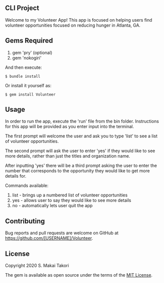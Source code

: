 ## CLI Project

Welcome to my Volunteer App! This app is focused on helping users find volunteer opportunities focused on reducing hunger in Atlanta, GA.

## Gems Required

 1) gem 'pry' (optional)
 2) gem 'nokogiri'

And then execute:

    $ bundle install

Or install it yourself as:

    $ gem install Volunteer

## Usage

In order to run the app, execute the 'run' file from the bin folder.
Instructions for this app will be provided as you enter input into the terminal.

The first prompt will welcome the user and ask you to type 'list' to see a list of volunteer opportunities. 

The second prompt will ask the user to enter 'yes' if they would like to see more details, rather than just the titles and organization name.

After inputting 'yes' there will be a third prompt asking the user to enter the number that corresponds to the opportunity they would like to get more details for.

Commands available:
1. list - brings up a numbered list of volunteer opportunities
2. yes - allows user to say they would like to see more details
3. no - automatically lets user quit the app

## Contributing

Bug reports and pull requests are welcome on GitHub at https://github.com/[USERNAME]/Volunteer.


## License

Copyright 2020 S. Makai Takori

The gem is available as open source under the terms of the [MIT License](https://opensource.org/licenses/MIT).
